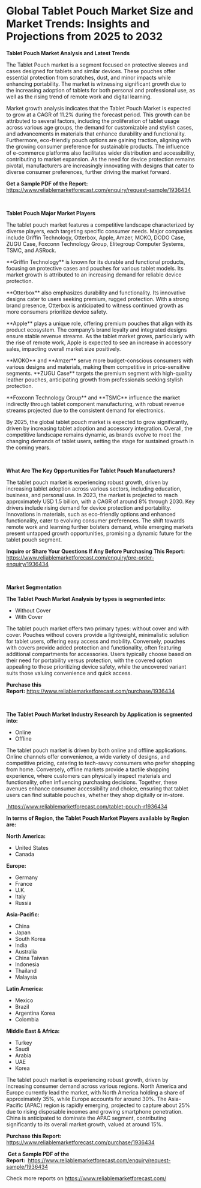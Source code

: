 <p><h1>Global Tablet Pouch Market Size and Market Trends: Insights and Projections from 2025 to 2032</h1></p><p><strong>Tablet Pouch Market Analysis and Latest Trends</strong></p>
<p><p>The Tablet Pouch market is a segment focused on protective sleeves and cases designed for tablets and similar devices. These pouches offer essential protection from scratches, dust, and minor impacts while enhancing portability. The market is witnessing significant growth due to the increasing adoption of tablets for both personal and professional use, as well as the rising trend of remote work and digital learning.</p><p>Market growth analysis indicates that the Tablet Pouch Market is expected to grow at a CAGR of 11.2% during the forecast period. This growth can be attributed to several factors, including the proliferation of tablet usage across various age groups, the demand for customizable and stylish cases, and advancements in materials that enhance durability and functionality. Furthermore, eco-friendly pouch options are gaining traction, aligning with the growing consumer preference for sustainable products. The influence of e-commerce platforms also facilitates wider distribution and accessibility, contributing to market expansion. As the need for device protection remains pivotal, manufacturers are increasingly innovating with designs that cater to diverse consumer preferences, further driving the market forward.</p></p>
<p><strong>Get a Sample PDF of the Report:&nbsp;</strong> <a href="https://www.reliablemarketforecast.com/enquiry/request-sample/1936434?utm_campaign=3528&utm_medium=2&utm_source=Github&utm_content=ia&utm_term=04042025&utm_id=tablet-pouch">https://www.reliablemarketforecast.com/enquiry/request-sample/1936434</a></p>
<p>&nbsp;</p>
<p><strong>Tablet Pouch Major Market Players</strong></p>
<p><p>The tablet pouch market features a competitive landscape characterized by diverse players, each targeting specific consumer needs. Major companies include Griffin Technology, Otterbox, Apple, Amzer, MOKO, DODO Case, ZUGU Case, Foxconn Technology Group, Elitegroup Computer Systems, TSMC, and ASRock.</p><p>**Griffin Technology** is known for its durable and functional products, focusing on protective cases and pouches for various tablet models. Its market growth is attributed to an increasing demand for reliable device protection. </p><p>**Otterbox** also emphasizes durability and functionality. Its innovative designs cater to users seeking premium, rugged protection. With a strong brand presence, Otterbox is anticipated to witness continued growth as more consumers prioritize device safety.</p><p>**Apple** plays a unique role, offering premium pouches that align with its product ecosystem. The company’s brand loyalty and integrated designs ensure stable revenue streams. As the tablet market grows, particularly with the rise of remote work, Apple is expected to see an increase in accessory sales, impacting overall market size positively.</p><p>**MOKO** and **Amzer** serve more budget-conscious consumers with various designs and materials, making them competitive in price-sensitive segments. **ZUGU Case** targets the premium segment with high-quality leather pouches, anticipating growth from professionals seeking stylish protection.</p><p>**Foxconn Technology Group** and **TSMC** influence the market indirectly through tablet component manufacturing, with robust revenue streams projected due to the consistent demand for electronics.</p><p>By 2025, the global tablet pouch market is expected to grow significantly, driven by increasing tablet adoption and accessory integration. Overall, the competitive landscape remains dynamic, as brands evolve to meet the changing demands of tablet users, setting the stage for sustained growth in the coming years.</p></p>
<p>&nbsp;</p>
<p><strong>What Are The Key Opportunities For Tablet Pouch Manufacturers?</strong></p>
<p><p>The tablet pouch market is experiencing robust growth, driven by increasing tablet adoption across various sectors, including education, business, and personal use. In 2023, the market is projected to reach approximately USD 1.5 billion, with a CAGR of around 8% through 2030. Key drivers include rising demand for device protection and portability. Innovations in materials, such as eco-friendly options and enhanced functionality, cater to evolving consumer preferences. The shift towards remote work and learning further bolsters demand, while emerging markets present untapped growth opportunities, promising a dynamic future for the tablet pouch segment.</p></p>
<p><strong>Inquire or Share Your Questions If Any Before Purchasing This Report:</strong> <a href="https://www.reliablemarketforecast.com/enquiry/pre-order-enquiry/1936434?utm_campaign=3528&utm_medium=2&utm_source=Github&utm_content=ia&utm_term=04042025&utm_id=tablet-pouch">https://www.reliablemarketforecast.com/enquiry/pre-order-enquiry/1936434</a></p>
<p>&nbsp;</p>
<p><strong>Market Segmentation</strong></p>
<p><strong>The Tablet Pouch Market Analysis by types is segmented into:</strong></p>
<p><ul><li>Without Cover</li><li>With Cover</li></ul></p>
<p><p>The tablet pouch market offers two primary types: without cover and with cover. Pouches without covers provide a lightweight, minimalistic solution for tablet users, offering easy access and mobility. Conversely, pouches with covers provide added protection and functionality, often featuring additional compartments for accessories. Users typically choose based on their need for portability versus protection, with the covered option appealing to those prioritizing device safety, while the uncovered variant suits those valuing convenience and quick access.</p></p>
<p><strong>Purchase this Report:&nbsp;</strong><a href="https://www.reliablemarketforecast.com/purchase/1936434?utm_campaign=3528&utm_medium=2&utm_source=Github&utm_content=ia&utm_term=04042025&utm_id=tablet-pouch">https://www.reliablemarketforecast.com/purchase/1936434</a></p>
<p>&nbsp;</p>
<p><strong>The Tablet Pouch Market Industry Research by Application is segmented into:</strong></p>
<p><ul><li>Online</li><li>Offline</li></ul></p>
<p><p>The tablet pouch market is driven by both online and offline applications. Online channels offer convenience, a wide variety of designs, and competitive pricing, catering to tech-savvy consumers who prefer shopping from home. Conversely, offline markets provide a tactile shopping experience, where customers can physically inspect materials and functionality, often influencing purchasing decisions. Together, these avenues enhance consumer accessibility and choice, ensuring that tablet users can find suitable pouches, whether they shop digitally or in-store.</p></p>
<p><a href="https://www.reliablemarketforecast.com/tablet-pouch-r1936434?utm_campaign=3528&utm_medium=2&utm_source=Github&utm_content=ia&utm_term=04042025&utm_id=tablet-pouch">&nbsp;https://www.reliablemarketforecast.com/tablet-pouch-r1936434</a></p>
<p><strong>In terms of Region, the Tablet Pouch Market Players available by Region are:</strong></p>
<p>
    <p> <strong> North America: </strong>
        <ul>
            <li>United States</li>
            <li>Canada</li>
        </ul>
        </p> 
    <p> <strong> Europe: </strong>
        <ul>
            <li>Germany</li>
            <li>France</li>
            <li>U.K.</li>
            <li>Italy</li>
            <li>Russia</li>
        </ul>
        </p> 
    <p> <strong> Asia-Pacific: </strong>
        <ul>
            <li>China</li>
            <li>Japan</li>
            <li>South Korea</li>
            <li>India</li>
            <li>Australia</li>
            <li>China Taiwan</li>
            <li>Indonesia</li>
            <li>Thailand</li>
            <li>Malaysia</li>
        </ul>
        </p> 
    <p> <strong> Latin America: </strong>
        <ul>
            <li>Mexico</li>
            <li>Brazil</li>
            <li>Argentina Korea</li>
            <li>Colombia</li>
        </ul>
        </p> 
    <p> <strong> Middle East & Africa: </strong>
        <ul>
            <li>Turkey</li>
            <li>Saudi</li>
            <li>Arabia</li>
            <li>UAE</li>
            <li>Korea</li>
        </ul>
    </p>
    </p>
<p><p>The tablet pouch market is experiencing robust growth, driven by increasing consumer demand across various regions. North America and Europe currently lead the market, with North America holding a share of approximately 35%, while Europe accounts for around 30%. The Asia-Pacific (APAC) region is rapidly emerging, projected to capture about 25% due to rising disposable incomes and growing smartphone penetration. China is anticipated to dominate the APAC segment, contributing significantly to its overall market growth, valued at around 15%.</p></p>
<p><strong>Purchase this Report: </strong><a href="https://www.reliablemarketforecast.com/purchase/1936434?utm_campaign=3528&utm_medium=2&utm_source=Github&utm_content=ia&utm_term=04042025&utm_id=tablet-pouch">https://www.reliablemarketforecast.com/purchase/1936434</a></p>
<p>&nbsp;<strong>Get a Sample PDF of the Report:&nbsp;&nbsp;</strong><a href="https://www.reliablemarketforecast.com/enquiry/request-sample/1936434?utm_campaign=3528&utm_medium=2&utm_source=Github&utm_content=ia&utm_term=04042025&utm_id=tablet-pouch">https://www.reliablemarketforecast.com/enquiry/request-sample/1936434</a></p>
<p><strong></strong></p>
<p>Check more reports on <a href="https://www.reliablemarketforecast.com/?utm_campaign=3528&utm_medium=2&utm_source=Github&utm_content=ia&utm_term=04042025&utm_id=tablet-pouch">https://www.reliablemarketforecast.com/</a></p>
